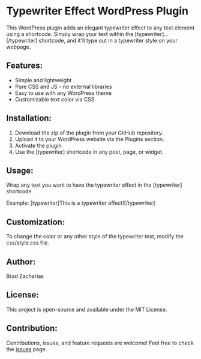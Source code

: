 # Typewriter Effect WordPress Plugin

This WordPress plugin adds an elegant typewriter effect to any text element using a shortcode. Simply wrap your text within the [typewriter]...[/typewriter] shortcode, and it'll type out in a typewriter style on your webpage.

## Features:
- Simple and lightweight
- Pure CSS and JS – no external libraries
- Easy to use with any WordPress theme
- Customizable text color via CSS

## Installation:

1. Download the zip of the plugin from your GitHub repository.
2. Upload it to your WordPress website via the Plugins section.
3. Activate the plugin.
4. Use the [typewriter] shortcode in any post, page, or widget.

## Usage:
Wrap any text you want to have the typewriter effect in the [typewriter] shortcode.

Example:
[typewriter]This is a typewriter effect![/typewriter]

## Customization:
To change the color or any other style of the typewriter text, modify the css/style.css file.

## Author:
Brad Zacharias

## License:
This project is open-source and available under the MIT License.

## Contribution:
Contributions, issues, and feature requests are welcome! Feel free to check the [issues](https://github.com/bradastra/wp_plugins/issues) page.
